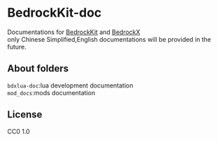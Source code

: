 # BedrockKit-doc
Documentations for [BedrockKit](https://github.com/Sysca11/BedrockKit) and [BedrockX](https://github.com/Sysca11/BedrockX)  
only Chinese Simplified,English documentations will be provided in the future.
## About folders
`bdxlua-doc`:lua development documentation  
`mod_docs`:mods documentation
## License
CC0 1.0